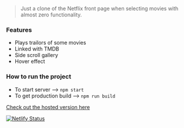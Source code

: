 > Just a clone of the Netflix front page when selecting movies with almost zero functionality.

### Features

- Plays trailors of some movies
- Linked with TMDB
- Side scroll gallery
- Hover effect

### How to run the project

- To start server --> `npm start`
- To get production build --> `npm run build`

[Check out the hosted version here](https://netflix-58549.netlify.app/)

[![Netlify Status](https://api.netlify.com/api/v1/badges/96af3481-a26a-4b5f-b022-b04f57319ee0/deploy-status)](https://app.netlify.com/sites/netflix-58549/deploys)
